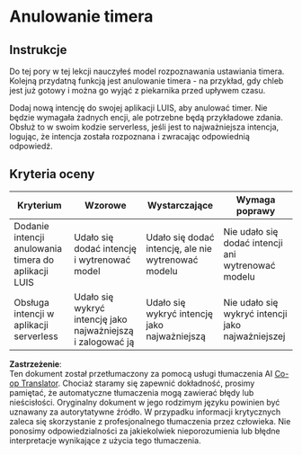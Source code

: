 <!--
CO_OP_TRANSLATOR_METADATA:
{
  "original_hash": "5a7262a0c48dfacdfe1ff91b20bf16fd",
  "translation_date": "2025-08-26T07:17:54+00:00",
  "source_file": "6-consumer/lessons/2-language-understanding/assignment.md",
  "language_code": "pl"
}
-->
# Anulowanie timera

## Instrukcje

Do tej pory w tej lekcji nauczyłeś model rozpoznawania ustawiania timera. Kolejną przydatną funkcją jest anulowanie timera - na przykład, gdy chleb jest już gotowy i można go wyjąć z piekarnika przed upływem czasu.

Dodaj nową intencję do swojej aplikacji LUIS, aby anulować timer. Nie będzie wymagała żadnych encji, ale potrzebne będą przykładowe zdania. Obsłuż to w swoim kodzie serverless, jeśli jest to najważniejsza intencja, logując, że intencja została rozpoznana i zwracając odpowiednią odpowiedź.

## Kryteria oceny

| Kryterium | Wzorowe | Wystarczające | Wymaga poprawy |
| --------- | ------- | ------------- | -------------- |
| Dodanie intencji anulowania timera do aplikacji LUIS | Udało się dodać intencję i wytrenować model | Udało się dodać intencję, ale nie wytrenować modelu | Nie udało się dodać intencji ani wytrenować modelu |
| Obsługa intencji w aplikacji serverless | Udało się wykryć intencję jako najważniejszą i zalogować ją | Udało się wykryć intencję jako najważniejszą | Nie udało się wykryć intencji jako najważniejszej |

**Zastrzeżenie**:  
Ten dokument został przetłumaczony za pomocą usługi tłumaczenia AI [Co-op Translator](https://github.com/Azure/co-op-translator). Chociaż staramy się zapewnić dokładność, prosimy pamiętać, że automatyczne tłumaczenia mogą zawierać błędy lub nieścisłości. Oryginalny dokument w jego rodzimym języku powinien być uznawany za autorytatywne źródło. W przypadku informacji krytycznych zaleca się skorzystanie z profesjonalnego tłumaczenia przez człowieka. Nie ponosimy odpowiedzialności za jakiekolwiek nieporozumienia lub błędne interpretacje wynikające z użycia tego tłumaczenia.